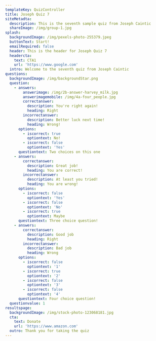 ```yaml
---
templateKey: QuizController
title: Joseph Quiz 7
siteMetadta:
  description: This is the seventh sample quiz from Joseph Caintic
  shareImage: /img/group-1.jpg
splash:
  backgroundImage: /img/pexels-photo-255379.jpeg
  buttonText: Start!
  emailRequired: false
  header: This is the header for Joseph Quiz 7
  headercta:
    text: CTA1
    url: 'https://www.google.com'
  intro: Welcome to the seventh quiz from Joseph Caintic
questions:
  backgroundImage: /img/backgroundStar.png
  question:
    - answers:
        answerimage: /img/2b-answer-harvey_milk.jpg
        answerimagemobile: /img/4a-four_people.jpg
        correctanswer:
          description: You're right again!
          heading: Right
        incorrectanswer:
          description: Better luck next time!
          heading: Wrong!
      options:
        - iscorrect: true
          optiontext: No!
        - iscorrect: false
          optiontext: 'Yes'
      questiontext: Two choices on this one
    - answers:
        correctanswer:
          description: Great job!
          heading: You are correct!
        incorrectanswer:
          description: At least you tried!
          heading: You are wrong!
      options:
        - iscorrect: false
          optiontext: 'Yes'
        - iscorrect: false
          optiontext: 'No'
        - iscorrect: true
          optiontext: Maybe
      questiontext: Three choice question!
    - answers:
        correctanswer:
          description: Good job
          heading: Right
        incorrectanswer:
          description: Bad job
          heading: Wrong
      options:
        - iscorrect: false
          optiontext: '1'
        - iscorrect: true
          optiontext: '2'
        - iscorrect: false
          optiontext: '3'
        - iscorrect: false
          optiontext: '4'
      questiontext: Four choice question!
  questionvalue: 1
resultspage:
  backgroundImage: /img/stock-photo-123068181.jpg
  cta:
    text: Donate
    url: 'https://www.amazon.com'
  outro: Thank you for taking the quiz
---
```


